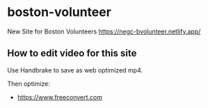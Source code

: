 # boston-volunteer
New Site for Boston Volunteers
https://negc-bvolunteer.netlify.app/

## How to edit video for this site

Use Handbrake to save as web optimized mp4.

Then optimize:
-  https://www.freeconvert.com
